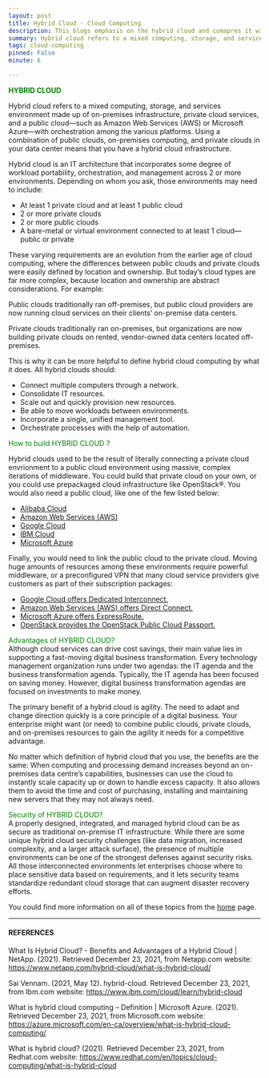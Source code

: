 ```yaml
---
layout: post
title: Hybrid Cloud - Cloud Computing
description: This blogs emphasis on the hybrid cloud and comapres it with all other iterations
summary: Hybrid cloud refers to a mixed computing, storage, and services environment made up of on-premises infrastructure, private cloud services, and a public cloud—such as Amazon Web Services (AWS) or Microsoft Azure—with orchestration among the various platforms. Using a combination of public clouds, on-premises computing, and private clouds in your data center means that you have a hybrid cloud infrastructure.
tags: cloud-computing
pinned: False
minute: 6

---
```


<b><span style="color:green">HYBRID CLOUD</span></b><br>

Hybrid cloud refers to a mixed computing, storage, and services environment made up of on-premises infrastructure, private cloud services, and a public cloud—such as Amazon Web Services (AWS) or Microsoft Azure—with orchestration among the various platforms. Using a combination of public clouds, on-premises computing, and private clouds in your data center means that you have a hybrid cloud infrastructure.

Hybrid cloud is an IT architecture that incorporates some degree of workload portability, orchestration, and management across 2 or more environments. Depending on whom you ask, those environments may need to include:

 - At least 1 private cloud and at least 1 public cloud
 - 2 or more private clouds
 - 2 or more public clouds
 - A bare-metal or virtual environment connected to at least 1 cloud—public or private

These varying requirements are an evolution from the earlier age of cloud computing, where the differences between public clouds and private clouds were easily defined by location and ownership. But today’s cloud types are far more complex, because location and ownership are abstract considerations. For example:

Public clouds traditionally ran off-premises, but public cloud providers are now running cloud services on their clients’ on-premise data centers.

Private clouds traditionally ran on-premises, but organizations are now building private clouds on rented, vendor-owned data centers located off-premises.

This is why it can be more helpful to define hybrid cloud computing by what it does. All hybrid clouds should:

 - Connect multiple computers through a network.
 - Consolidate IT resources.
 - Scale out and quickly provision new resources.
 - Be able to move workloads between environments.
 - Incorporate a single, unified management tool.
 - Orchestrate processes with the help of automation.


<span style="color:green">How to build HYBRID CLOUD ?</span><br>

Hybrid clouds used to be the result of literally connecting a private cloud envrionment to a public cloud environment using massive, complex iterations of middleware. You could build that private cloud on your own, or you could use prepackaged cloud infrastructure like OpenStack®. You would also need a public cloud, like one of the few listed below:

 - <a href="https://us.alibabacloud.com/en">Alibaba Cloud</a>
 - <a href="https://aws.amazon.com/">Amazon Web Services (AWS)</a>
 - <a href="https://cloud.google.com/">Google Cloud</a>
 - <a href="https://www.ibm.com/cloud">IBM Cloud</a>
 - <a href="https://azure.microsoft.com/en-gb/">Microsoft Azure</a>

Finally, you would need to link the public cloud to the private cloud. Moving huge amounts of resources among these environments require powerful middleware, or a preconfigured VPN that many cloud service providers give customers as part of their subscription packages:

 - <a href="https://cloud.google.com/network-connectivity/docs/interconnect/concepts/dedicated-overview">Google Cloud offers Dedicated Interconnect.</a>
 - <a href="https://aws.amazon.com/directconnect/">Amazon Web Services (AWS) offers Direct Connect.</a>
 - <a href="https://azure.microsoft.com/en-us/services/expressroute/">Microsoft Azure offers ExpressRoute.</a>
 - <a href="https://www.openstack.org/passport/">OpenStack provides the OpenStack Public Cloud Passport.</a>


<span style="color:green">Advantages of HYBRID CLOUD?</span><br>
Although cloud services can drive cost savings, their main value lies in supporting a fast-moving digital business transformation. Every technology management organization runs under two agendas: the IT agenda and the business transformation agenda. Typically, the IT agenda has been focused on saving money. However, digital business transformation agendas are focused on investments to make money.

The primary benefit of a hybrid cloud is agility. The need to adapt and change direction quickly is a core principle of a digital business. Your enterprise might want (or need) to combine public clouds, private clouds, and on-premises resources to gain the agility it needs for a competitive advantage.

No matter which definition of hybrid cloud that you use, the benefits are the same: When computing and processing demand increases beyond an on-premises data centre’s capabilities, businesses can use the cloud to instantly scale capacity up or down to handle excess capacity. It also allows them to avoid the time and cost of purchasing, installing and maintaining new servers that they may not always need.

<span style="color:green">Security of HYBRID CLOUD?</span><br>
A properly designed, integrated, and managed hybrid cloud can be as secure as traditional on-premise IT infrastructure. While there are some unique hybrid cloud security challenges (like data migration, increased complexity, and a larger attack surface), the presence of multiple environments can be one of the strongest defenses against security risks. All those interconnected environments let enterprises choose where to place sensitive data based on requirements, and it lets security teams standardize redundant cloud storage that can augment disaster recovery efforts.




You could find more information on all of these topics from the <a href="https://dhruvdoshi.github.io/blog">home</a> page.


---

#### REFERENCES

What Is Hybrid Cloud? - Benefits and Advantages of a Hybrid Cloud | NetApp. (2021). Retrieved December 23, 2021, from Netapp.com website: https://www.netapp.com/hybrid-cloud/what-is-hybrid-cloud/

‌Sai Vennam. (2021, May 12). hybrid-cloud. Retrieved December 23, 2021, from Ibm.com website: https://www.ibm.com/cloud/learn/hybrid-cloud

‌What is hybrid cloud computing – Definition | Microsoft Azure. (2021). Retrieved December 23, 2021, from Microsoft.com website: https://azure.microsoft.com/en-ca/overview/what-is-hybrid-cloud-computing/

‌What is hybrid cloud? (2021). Retrieved December 23, 2021, from Redhat.com website: https://www.redhat.com/en/topics/cloud-computing/what-is-hybrid-cloud

‌